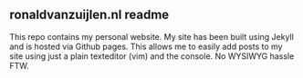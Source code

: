 ronaldvanzuijlen.nl readme
--------------------------

This repo contains my personal website. My site has been built using Jekyll and is hosted via Github pages. This allows me to easily add posts to my site using just a plain texteditor (vim) and the console. No WYSIWYG hassle FTW. 
